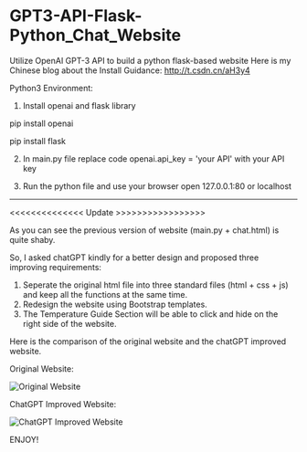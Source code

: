 # GPT3-API-Flask-Python_Chat_Website
Utilize OpenAI GPT-3 API to build a python flask-based website
Here is my Chinese blog about the Install Guidance: http://t.csdn.cn/aH3y4

Python3 Environment:

1. Install openai and flask library

pip install openai

pip install flask


2. In main.py file replace code openai.api_key = 'your API' with your API key


3. Run the python file and use your browser open 127.0.0.1:80 or localhost


__________________________________________________________________________________

<<<<<<<<<<<<<< Update >>>>>>>>>>>>>>>>>

As you can see the previous version of website (main.py + chat.html) is quite shaby. 

So, I asked chatGPT kindly for a better design and proposed three improving requirements:

1. Seperate the original html file into three standard files (html + css + js) and keep all the functions at the same time.
2. Redesign the website using Bootstrap templates.
3. The Temperature Guide Section will be able to click and hide on the right side of the website.

Here is the comparison of the original website and the chatGPT improved website.


Original Website:


![Original Website](https://user-images.githubusercontent.com/47026637/221028457-c058be26-f9c2-4f79-b0c5-602ef44b2b55.png)


ChatGPT Improved Website:


![ChatGPT Improved Website](https://user-images.githubusercontent.com/47026637/221028551-90f87944-8424-4323-bb43-e356db83486c.png)

ENJOY!

